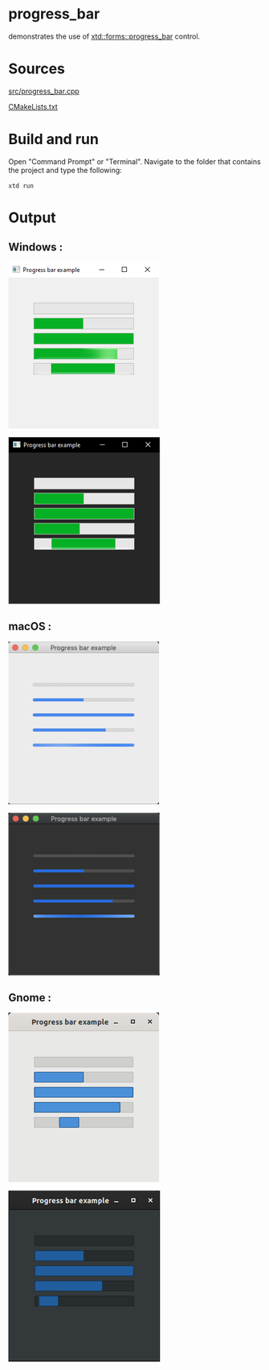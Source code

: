 # progress_bar

demonstrates the use of [xtd::forms::progress_bar](../../../src/xtd_forms/include/xtd/forms/progress_bar.hpp) control.

# Sources

[src/progress_bar.cpp](src/progress_bar.cpp)

[CMakeLists.txt](CMakeLists.txt)

# Build and run

Open "Command Prompt" or "Terminal". Navigate to the folder that contains the project and type the following:

```shell
xtd run
```

# Output

## Windows :

![Screenshot](../../../docs/pictures/examples/progress_bar_w.png)

![Screenshot](../../../docs/pictures/examples/progress_bar_wd.png)

## macOS :

![Screenshot](../../../docs/pictures/examples/progress_bar_m.png)

![Screenshot](../../../docs/pictures/examples/progress_bar_md.png)

## Gnome :

![Screenshot](../../../docs/pictures/examples/progress_bar_g.png)

![Screenshot](../../../docs/pictures/examples/progress_bar_gd.png)
